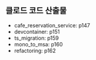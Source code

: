 ## 클로드 코드 산출물
- cafe_reservation_service: p147
- devcontainer: p151
- ts_migration: p159
- mono_to_msa: p160
- refactoring: p162
